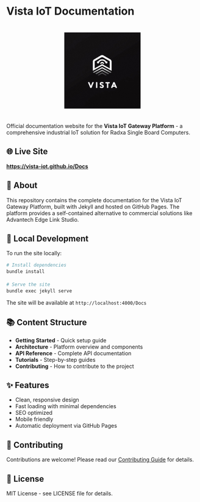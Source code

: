 # Vista IoT Documentation

<div align="center">
  <img src="assets/images/logo.jpeg" alt="Vista IoT Logo" width="200" style="margin: 20px 0;"/>
</div>

Official documentation website for the **Vista IoT Gateway Platform** - a comprehensive industrial IoT solution for Radxa Single Board Computers.

## 🌐 Live Site

**https://vista-iot.github.io/Docs**

## 📝 About

This repository contains the complete documentation for the Vista IoT Gateway Platform, built with Jekyll and hosted on GitHub Pages. The platform provides a self-contained alternative to commercial solutions like Advantech Edge Link Studio.

## 🚀 Local Development

To run the site locally:

```bash
# Install dependencies
bundle install

# Serve the site
bundle exec jekyll serve
```

The site will be available at `http://localhost:4000/Docs`

## 📚 Content Structure

- **Getting Started** - Quick setup guide
- **Architecture** - Platform overview and components
- **API Reference** - Complete API documentation
- **Tutorials** - Step-by-step guides
- **Contributing** - How to contribute to the project

## ✨ Features

- Clean, responsive design
- Fast loading with minimal dependencies
- SEO optimized
- Mobile friendly
- Automatic deployment via GitHub Pages

## 🤝 Contributing

Contributions are welcome! Please read our [Contributing Guide](contributing) for details.

## 📄 License

MIT License - see LICENSE file for details.


